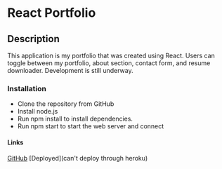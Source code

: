 # React Portfolio

## Description

This application is my portfolio that was created using React. Users can toggle between my portfolio, about section, contact form, and resume downloader. Development is still underway. 

### Installation

- Clone the repository from GitHub
- Install node.js
- Run npm install to install dependencies.
- Run npm start to start the web server and connect

#### Links

[GitHub](https://github.com/chasebinkley/React-Portfolio)
[Deployed](can't deploy through heroku)

